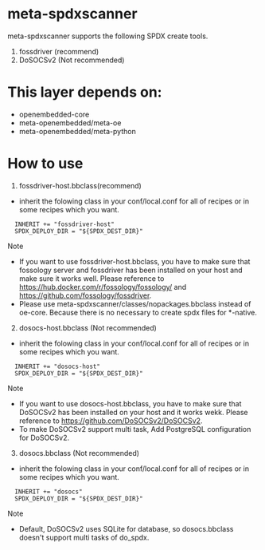 # meta-spdxscanner

meta-spdxscanner supports the following SPDX create tools.
1. fossdriver (recommend)
2. DoSOCSv2 (Not recommended)

# This layer depends on:

- openembedded-core
- meta-openembedded/meta-oe
- meta-openembedded/meta-python

# How to use

1.  fossdriver-host.bbclass(recommend) 
- inherit the folowing class in your conf/local.conf for all of recipes or
  in some recipes which you want.

```
  INHERIT += "fossdriver-host"
  SPDX_DEPLOY_DIR = "${SPDX_DEST_DIR}"
```
Note
- If you want to use fossdriver-host.bbclass, you have to make sure that fossology server and fossdriver has been installed on your host and make sure it works well.
  Please reference to https://hub.docker.com/r/fossology/fossology/ and https://github.com/fossology/fossdriver.
- Please use meta-spdxscanner/classes/nopackages.bbclass instead of oe-core. Because there is no necessary to create spdx files for *-native.
  
2. dosocs-host.bbclass (Not recommended)
- inherit the folowing class in your conf/local.conf for all of recipes or
  in some recipes which you want.

```
  INHERIT += "dosocs-host"
  SPDX_DEPLOY_DIR = "${SPDX_DEST_DIR}"
```

Note
  - If you want to use dosocs-host.bbclass, you have to make sure that DoSOCSv2 has been installed on your host and it works wekk.
    Please reference to https://github.com/DoSOCSv2/DoSOCSv2.
  - To make DoSOCSv2 support multi task, Add PostgreSQL configuration for DoSOCSv2.
  
3. dosocs.bbclass (Not recommended)
- inherit the folowing class in your conf/local.conf for all of recipes or
  in some recipes which you want.

```
  INHERIT += "dosocs"
  SPDX_DEPLOY_DIR = "${SPDX_DEST_DIR}"
```

Note 
  - Default, DoSOCSv2 uses SQLite for database, so dosocs.bbclass doesn't support multi tasks of do_spdx.
